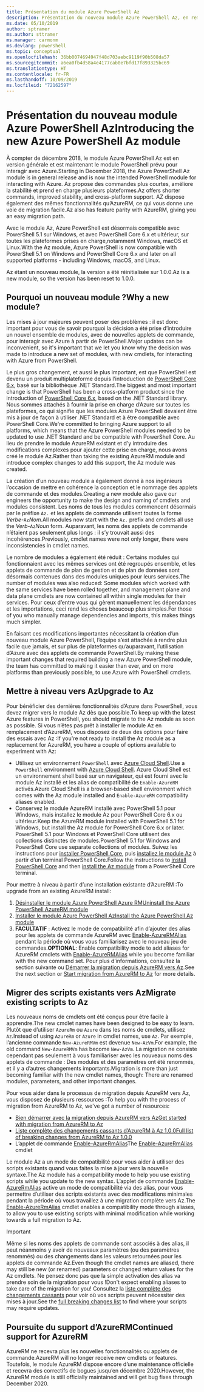 ```yaml
---
title: Présentation du module Azure PowerShell Az
description: Présentation du nouveau module Azure PowerShell Az, en remplacement du module AzureRM.
ms.date: 05/10/2019
author: sptramer
ms.author: sttramer
ms.manager: carmonm
ms.devlang: powershell
ms.topic: conceptual
ms.openlocfilehash: 36bb0074694947f48d703aebc9119f90b508da57
ms.sourcegitcommit: a6ea0fb4d58a4e4177cab0e7bfd17f893325bc69
ms.translationtype: HT
ms.contentlocale: fr-FR
ms.lasthandoff: 10/09/2019
ms.locfileid: "72162597"
---
```

# <a name="introducing-the-new-azure-powershell-az-module"></a><span data-ttu-id="a1834-103">Présentation du nouveau module Azure PowerShell Az</span><span class="sxs-lookup"><span data-stu-id="a1834-103">Introducing the new Azure PowerShell Az module</span></span>

<span data-ttu-id="a1834-104">À compter de décembre 2018, le module Azure PowerShell Az est en version générale et est maintenant le module PowerShell prévu pour interagir avec Azure.</span><span class="sxs-lookup"><span data-stu-id="a1834-104">Starting in December 2018, the Azure PowerShell Az module is in general release and is now the intended PowerShell module for interacting with Azure.</span></span> <span data-ttu-id="a1834-105">Az propose des commandes plus courtes, améliore la stabilité et prend en charge plusieurs plateformes.</span><span class="sxs-lookup"><span data-stu-id="a1834-105">Az offers shorter commands, improved stability, and cross-platform support.</span></span> <span data-ttu-id="a1834-106">AZ dispose également des mêmes fonctionnalités qu’AzureRM, ce qui vous donne une voie de migration facile.</span><span class="sxs-lookup"><span data-stu-id="a1834-106">Az also has feature parity with AzureRM, giving you an easy migration path.</span></span>

<span data-ttu-id="a1834-107">Avec le module Az, Azure PowerShell est désormais compatible avec PowerShell 5.1 sur Windows, et avec PowerShell Core 6.x et ultérieur, sur toutes les plateformes prises en charge,notamment Windows, macOS et Linux.</span><span class="sxs-lookup"><span data-stu-id="a1834-107">With the Az module, Azure PowerShell is now compatible with PowerShell 5.1 on Windows and PowerShell Core 6.x and later on all supported platforms - including Windows, macOS, and Linux.</span></span>

<span data-ttu-id="a1834-108">Az étant un nouveau module, la version a été réinitialisée sur 1.0.0.</span><span class="sxs-lookup"><span data-stu-id="a1834-108">Az is a new module, so the version has been reset to 1.0.0.</span></span>

## <a name="why-a-new-module"></a><span data-ttu-id="a1834-109">Pourquoi un nouveau module ?</span><span class="sxs-lookup"><span data-stu-id="a1834-109">Why a new module?</span></span>

<span data-ttu-id="a1834-110">Les mises à jour majeures peuvent poser des problèmes : il est donc important pour vous de savoir pourquoi la décision a été prise d’introduire un nouvel ensemble de modules, avec de nouvelles applets de commande, pour interagir avec Azure à partir de PowerShell.</span><span class="sxs-lookup"><span data-stu-id="a1834-110">Major updates can be inconvenient, so it's important that we let you know why the decision was made to introduce a new set of modules, with new cmdlets, for interacting with Azure from PowerShell.</span></span>

<span data-ttu-id="a1834-111">Le plus gros changement, et aussi le plus important, est que PowerShell est devenu un produit multiplateforme depuis l’introduction de [PowerShell Core 6.x](/powershell/scripting/overview), basé sur la bibliothèque .NET Standard.</span><span class="sxs-lookup"><span data-stu-id="a1834-111">The biggest and most important change is that PowerShell has been a cross-platform product since the introduction of [PowerShell Core 6.x](/powershell/scripting/overview), based on the .NET Standard library.</span></span>
<span data-ttu-id="a1834-112">Nous sommes attachés à fournir la prise en charge d’Azure sur toutes les plateformes, ce qui signifie que les modules Azure PowerShell devaient être mis à jour de façon à utiliser .NET Standard et à être compatible avec PowerShell Core.</span><span class="sxs-lookup"><span data-stu-id="a1834-112">We're committed to bringing Azure support to all platforms, which means that the Azure PowerShell modules needed to be updated to use .NET Standard and be compatible with PowerShell Core.</span></span> <span data-ttu-id="a1834-113">Au lieu de prendre le module AzureRM existant et d’y introduire des modifications complexes pour ajouter cette prise en charge, nous avons créé le module Az.</span><span class="sxs-lookup"><span data-stu-id="a1834-113">Rather than taking the existing AzureRM module and introduce complex changes to add this support, the Az module was created.</span></span>

<span data-ttu-id="a1834-114">La création d’un nouveau module a également donné à nos ingénieurs l’occasion de mettre en cohérence la conception et le nommage des applets de commande et des modules.</span><span class="sxs-lookup"><span data-stu-id="a1834-114">Creating a new module also gave our engineers the opportunity to make the design and naming of cmdlets and modules consistent.</span></span> <span data-ttu-id="a1834-115">Les noms de tous les modules commencent désormais par le préfixe `Az.` et les applets de commande utilisent toutes la forme _Verbe_-`Az`_Nom_.</span><span class="sxs-lookup"><span data-stu-id="a1834-115">All modules now start with the `Az.` prefix and cmdlets all use the _Verb_-`Az`_Noun_ form.</span></span> <span data-ttu-id="a1834-116">Auparavant, les noms des applets de commande n’étaient pas seulement plus longs : il s’y trouvait aussi des incohérences.</span><span class="sxs-lookup"><span data-stu-id="a1834-116">Previously, cmdlet names were not only longer, there were inconsistencies in cmdlet names.</span></span>

<span data-ttu-id="a1834-117">Le nombre de modules a également été réduit : Certains modules qui fonctionnaient avec les mêmes services ont été regroupés ensemble, et les applets de commande de plan de gestion et de plan de données sont désormais contenues dans des modules uniques pour leurs services.</span><span class="sxs-lookup"><span data-stu-id="a1834-117">The number of modules was also reduced: Some modules which worked with the same services have been rolled together, and management plane and data plane cmdlets are now contained all within single modules for their services.</span></span> <span data-ttu-id="a1834-118">Pour ceux d’entre vous qui gèrent manuellement les dépendances et les importations, ceci rend les choses beaucoup plus simples.</span><span class="sxs-lookup"><span data-stu-id="a1834-118">For those of you who manually manage dependencies and imports, this makes things much simpler.</span></span>

<span data-ttu-id="a1834-119">En faisant ces modifications importantes nécessitant la création d’un nouveau module Azure PowerShell, l’équipe s’est attachée à rendre plus facile que jamais, et sur plus de plateformes qu’auparavant, l’utilisation d’Azure avec des applets de commande PowerShell.</span><span class="sxs-lookup"><span data-stu-id="a1834-119">By making these important changes that required building a new Azure PowerShell module, the team has committed to making it easier than ever, and on more platforms than previously possible, to use Azure with PowerShell cmdlets.</span></span>

## <a name="upgrade-to-az"></a><span data-ttu-id="a1834-120">Mettre à niveau vers Az</span><span class="sxs-lookup"><span data-stu-id="a1834-120">Upgrade to Az</span></span>

<span data-ttu-id="a1834-121">Pour bénéficier des dernières fonctionnalités d’Azure dans PowerShell, vous devez migrer vers le module Az dès que possible.</span><span class="sxs-lookup"><span data-stu-id="a1834-121">To keep up with the latest Azure features in PowerShell, you should migrate to the Az module as soon as possible.</span></span> <span data-ttu-id="a1834-122">Si vous n’êtes pas prêt à installer le module Az en remplacement d’AzureRM, vous disposez de deux des options pour faire des essais avec Az :</span><span class="sxs-lookup"><span data-stu-id="a1834-122">If you're not ready to install the Az module as a replacement for AzureRM, you have a couple of options available to experiment with Az:</span></span>

* <span data-ttu-id="a1834-123">Utilisez un environnement `PowerShell` avec [Azure Cloud Shell](https://docs.microsoft.com/azure/cloud-shell/overview).</span><span class="sxs-lookup"><span data-stu-id="a1834-123">Use a `PowerShell` environment with [Azure Cloud Shell](https://docs.microsoft.com/azure/cloud-shell/overview).</span></span>
  <span data-ttu-id="a1834-124">Azure Cloud Shell est un environnement shell basé sur un navigateur, qui est fourni avec le module Az installé et les alias de compatibilité de `Enable-AzureRM` activés.</span><span class="sxs-lookup"><span data-stu-id="a1834-124">Azure Cloud Shell is a browser-based shell environment which comes with the Az module installed and `Enable-AzureRM` compatibility aliases enabled.</span></span>
* <span data-ttu-id="a1834-125">Conservez le module AzureRM installé avec PowerShell 5.1 pour Windows, mais installez le module Az pour PowerShell Core 6.x ou ultérieur.</span><span class="sxs-lookup"><span data-stu-id="a1834-125">Keep the AzureRM module installed with PowerShell 5.1 for Windows, but install the Az module for PowerShell Core 6.x or later.</span></span> <span data-ttu-id="a1834-126">PowerShell 5.1 pour Windows et PowerShell Core utilisent des collections distinctes de modules.</span><span class="sxs-lookup"><span data-stu-id="a1834-126">PowerShell 5.1 for Windows and PowerShell Core use separate collections of modules.</span></span> <span data-ttu-id="a1834-127">Suivez les instructions pour [installer PowerShell Core](/powershell/scripting/install/installing-powershell-core-on-windows), puis [installez le module Az](install-az-ps.md) à partir d’un terminal PowerShell Core.</span><span class="sxs-lookup"><span data-stu-id="a1834-127">Follow the instructions to [install PowerShell Core](/powershell/scripting/install/installing-powershell-core-on-windows) and then [install the Az module](install-az-ps.md) from a PowerShell Core terminal.</span></span>

<span data-ttu-id="a1834-128">Pour mettre à niveau à partir d’une installation existante d’AzureRM :</span><span class="sxs-lookup"><span data-stu-id="a1834-128">To upgrade from an existing AzureRM install:</span></span>

1. [<span data-ttu-id="a1834-129">Désinstaller le module Azure PowerShell Azure RM</span><span class="sxs-lookup"><span data-stu-id="a1834-129">Uninstall the Azure PowerShell AzureRM module</span></span>](/powershell/azure/uninstall-az-ps#uninstall-the-azurerm-module)
2. [<span data-ttu-id="a1834-130">Installer le module Azure PowerShell Az</span><span class="sxs-lookup"><span data-stu-id="a1834-130">Install the Azure PowerShell Az module</span></span>](install-az-ps.md)
3. <span data-ttu-id="a1834-131">__FACULTATIF__ : Activez le mode de compatibilité afin d’ajouter des alias pour les applets de commande AzureRM avec [Enable-AzureRMAlias](/powershell/module/az.accounts/enable-azurermalias) pendant la période où vous vous familiarisez avec le nouveau jeu de commandes.</span><span class="sxs-lookup"><span data-stu-id="a1834-131">__OPTIONAL__: Enable compatibility mode to add aliases for AzureRM cmdlets with [Enable-AzureRMAlias](/powershell/module/az.accounts/enable-azurermalias) while you become familiar with the new command set.</span></span> <span data-ttu-id="a1834-132">Pour plus d’informations, consultez la section suivante ou [Démarrer la migration depuis AzureRM vers Az](migrate-from-azurerm-to-az.md).</span><span class="sxs-lookup"><span data-stu-id="a1834-132">See the next section or [Start migration from AzureRM to Az](migrate-from-azurerm-to-az.md) for more details.</span></span>

## <a name="migrate-existing-scripts-to-az"></a><span data-ttu-id="a1834-133">Migrer des scripts existants vers Az</span><span class="sxs-lookup"><span data-stu-id="a1834-133">Migrate existing scripts to Az</span></span>

<span data-ttu-id="a1834-134">Les nouveaux noms de cmdlets ont été conçus pour être facile à apprendre.</span><span class="sxs-lookup"><span data-stu-id="a1834-134">The new cmdlet names have been designed to be easy to learn.</span></span> <span data-ttu-id="a1834-135">Plutôt que d’utiliser `AzureRm` ou `Azure` dans les noms de cmdlets, utilisez `Az`.</span><span class="sxs-lookup"><span data-stu-id="a1834-135">Instead of using `AzureRm` or `Azure` in cmdlet names, use `Az`.</span></span> <span data-ttu-id="a1834-136">Par exemple, l’ancienne commande `New-AzureRMVm` est devenue `New-AzVm`.</span><span class="sxs-lookup"><span data-stu-id="a1834-136">For example, the old command `New-AzureRMVm` has become `New-AzVm`.</span></span>
<span data-ttu-id="a1834-137">La migration ne consiste cependant pas seulement à vous familiariser avec les nouveaux noms des applets de commande : Des modules et des paramètres ont été renommés, et il y a d’autres changements importants.</span><span class="sxs-lookup"><span data-stu-id="a1834-137">Migration is more than just becoming familiar with the new cmdlet names, though: There are renamed modules, parameters, and other important changes.</span></span>

<span data-ttu-id="a1834-138">Pour vous aider dans le processus de migration depuis AzureRM vers Az, vous disposez de plusieurs ressources :</span><span class="sxs-lookup"><span data-stu-id="a1834-138">To help you with the process of migration from AzureRM to Az, we've got a number of resources:</span></span>

* [<span data-ttu-id="a1834-139">Bien démarrer avec la migration depuis AzureRM vers Az</span><span class="sxs-lookup"><span data-stu-id="a1834-139">Get started with migration from AzureRM to Az</span></span>](migrate-from-azurerm-to-az.md)
* [<span data-ttu-id="a1834-140">Liste complète des changements cassants d’AzureRM à Az 1.0.0</span><span class="sxs-lookup"><span data-stu-id="a1834-140">Full list of breaking changes from AzureRM to Az 1.0.0</span></span>](migrate-az-1.0.0.md)
* <span data-ttu-id="a1834-141">L’applet de commande [Enable-AzureRmAlias](/powershell/module/az.accounts/enable-azurermalias)</span><span class="sxs-lookup"><span data-stu-id="a1834-141">The [Enable-AzureRmAlias](/powershell/module/az.accounts/enable-azurermalias) cmdlet</span></span>

<span data-ttu-id="a1834-142">Le module Az a un mode de compatibilité pour vous aider à utiliser des scripts existants quand vous faites la mise à jour vers la nouvelle syntaxe.</span><span class="sxs-lookup"><span data-stu-id="a1834-142">The Az module has a compatibility mode to help you use existing scripts while you update to the new syntax.</span></span> <span data-ttu-id="a1834-143">L’applet de commande [Enable-AzureRmAlias](/powershell/module/az.accounts/enable-azurermalias) active un mode de compatibilité via des alias, pour vous permettre d’utiliser des scripts existants avec des modifications minimales pendant la période où vous travaillez à une migration complète vers Az.</span><span class="sxs-lookup"><span data-stu-id="a1834-143">The [Enable-AzureRmAlias](/powershell/module/az.accounts/enable-azurermalias) cmdlet enables a compatibility mode through aliases, to allow you to use existing scripts with minimal modification while working towards a full migration to Az.</span></span>

> [!IMPORTANT]
> <span data-ttu-id="a1834-144">Même si les noms des applets de commande sont associés à des alias, il peut néanmoins y avoir de nouveaux paramètres (ou des paramètres renommés) ou des changements dans les valeurs retournées pour les applets de commande Az.</span><span class="sxs-lookup"><span data-stu-id="a1834-144">Even though the cmdlet names are aliased, there may still be new (or renamed) parameters or changed return values for the Az cmdlets.</span></span> <span data-ttu-id="a1834-145">Ne pensez donc pas que la simple activation des alias va prendre soin de la migration pour vous !</span><span class="sxs-lookup"><span data-stu-id="a1834-145">Don't expect enabling aliases to take care of the migration for you!</span></span> <span data-ttu-id="a1834-146">Consultez la [liste complète des changements cassants](migrate-az-1.0.0.md) pour voir où vos scripts peuvent nécessiter des mises à jour.</span><span class="sxs-lookup"><span data-stu-id="a1834-146">See the [full breaking changes list](migrate-az-1.0.0.md) to find where your scripts may require updates.</span></span>

## <a name="continued-support-for-azurerm"></a><span data-ttu-id="a1834-147">Poursuite du support d’AzureRM</span><span class="sxs-lookup"><span data-stu-id="a1834-147">Continued support for AzureRM</span></span>

<span data-ttu-id="a1834-148">AzureRM ne recevra plus les nouvelles fonctionnalités ou applets de commande.</span><span class="sxs-lookup"><span data-stu-id="a1834-148">AzureRM will no longer receive new cmdlets or features.</span></span> <span data-ttu-id="a1834-149">Toutefois, le module AzureRM dispose encore d’une maintenance officielle et recevra des correctifs de bogues jusqu’en décembre 2020.</span><span class="sxs-lookup"><span data-stu-id="a1834-149">However, the AzureRM module is still officially maintained and will get bug fixes through December 2020.</span></span>
